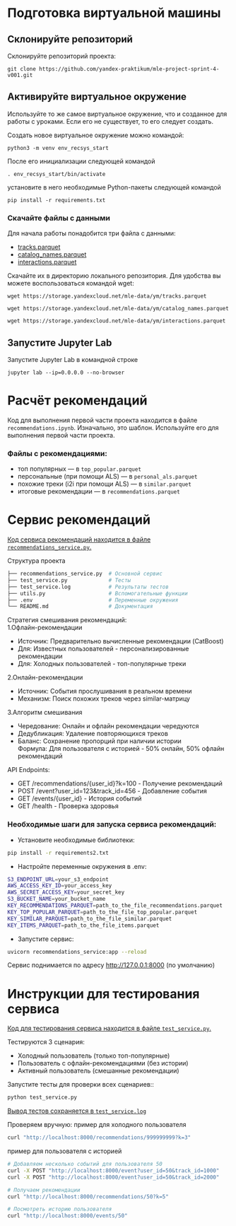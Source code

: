 # Подготовка виртуальной машины

## Склонируйте репозиторий

Склонируйте репозиторий проекта:

```
git clone https://github.com/yandex-praktikum/mle-project-sprint-4-v001.git
```

## Активируйте виртуальное окружение

Используйте то же самое виртуальное окружение, что и созданное для работы с уроками. Если его не существует, то его следует создать.

Создать новое виртуальное окружение можно командой:

```
python3 -m venv env_recsys_start
```

После его инициализации следующей командой

```
. env_recsys_start/bin/activate
```

установите в него необходимые Python-пакеты следующей командой

```
pip install -r requirements.txt
```

### Скачайте файлы с данными

Для начала работы понадобится три файла с данными:
- [tracks.parquet](https://storage.yandexcloud.net/mle-data/ym/tracks.parquet)
- [catalog_names.parquet](https://storage.yandexcloud.net/mle-data/ym/catalog_names.parquet)
- [interactions.parquet](https://storage.yandexcloud.net/mle-data/ym/interactions.parquet)
 
Скачайте их в директорию локального репозитория. Для удобства вы можете воспользоваться командой wget:

```
wget https://storage.yandexcloud.net/mle-data/ym/tracks.parquet

wget https://storage.yandexcloud.net/mle-data/ym/catalog_names.parquet

wget https://storage.yandexcloud.net/mle-data/ym/interactions.parquet
```

## Запустите Jupyter Lab

Запустите Jupyter Lab в командной строке

```
jupyter lab --ip=0.0.0.0 --no-browser
```

# Расчёт рекомендаций

Код для выполнения первой части проекта находится в файле `recommendations.ipynb`. Изначально, это шаблон. Используйте его для выполнения первой части проекта.


### Файлы с рекомендациями:

 - топ популярных — в `top_popular.parquet`
 - персональные (при помощи ALS) — в `personal_als.parquet`
 - похожие треки (i2i при помощи ALS) — в `similar.parquet`
 - итоговые рекомендации — в `recommendations.parquet`

# Сервис рекомендаций

[Код сервиса рекомендаций находится в файле `recommendations_service.py`.](recommendations_service.py)

Структура проекта
```bash
├── recommendations_service.py  # Основной сервис
├── test_service.py             # Тесты
├── test_service.log            # Результаты тестов
├── utils.py                    # Вспомогательные функции
├── .env                        # Переменные окружения
└── README.md                   # Документация
```
Стратегия смешивания рекомендаций:  
1.Офлайн-рекомендации  
 - Источник: Предварительно вычисленные рекомендации (CatBoost)  
 - Для: Известных пользователей - персонализированные рекомендации
 - Для: Холодных пользователей - топ-популярные треки
 
2.Онлайн-рекомендации  
 - Источник: События прослушивания в реальном времени
 - Механизм: Поиск похожих треков через similar-матрицу

3.Алгоритм смешивания  
 - Чередование: Онлайн и офлайн рекомендации чередуются
 - Дедубликация: Удаление повторяющихся треков
 - Баланс: Сохранение пропорций при наличии истории  
Формула: Для пользователя с историей - 50% онлайн, 50% офлайн рекомендаций  

API Endpoints:
 - GET /recommendations/{user_id}?k=100 - Получение рекомендаций  
 - POST /event?user_id=123&track_id=456 - Добавление события  
 - GET /events/{user_id} - История событий  
 - GET /health - Проверка здоровья  

### Необходимые шаги для запуска сервиса рекомендаций:
- Установите необходимые библиотеки:  
```bash
pip install -r requirements2.txt 
```
- Настройте переменные окружения в .env:
```bash
S3_ENDPOINT_URL=your_s3_endpoint
AWS_ACCESS_KEY_ID=your_access_key
AWS_SECRET_ACCESS_KEY=your_secret_key
S3_BUCKET_NAME=your_bucket_name
KEY_RECOMMENDATIONS_PARQUET=path_to_the_file_recommendations.parquet
KEY_TOP_POPULAR_PARQUET=path_to_the_file_top_popular.parquet
KEY_SIMILAR_PARQUET=path_to_the_file_similar.parquet
KEY_ITEMS_PARQUET=path_to_the_file_items.parquet
```
- Запустите сервис:
```bash
uvicorn recommendations_service:app --reload 
```
Сервис поднимается по адресу http://127.0.0.1:8000 (по умолчанию)

# Инструкции для тестирования сервиса

[Код для тестирования сервиса находится в файле `test_service.py`.](test_service.py)

Тестируются 3 сценария:  
 - Холодный пользователь (только топ-популярные)
 - Пользователь с офлайн-рекомендациями (без истории)
 - Активный пользователь (смешанные рекомендации)

Запустите тесты для проверки всех сценариев::
```bash
python test_service.py
```
[Вывод тестов сохраняется в `test_service.log`](test_service.log)

Проверяем вручную:
пример для холодного пользователя
```bash
curl "http://localhost:8000/recommendations/999999999?k=3"
```
пример для пользователя с историей
```bash
# Добавляем несколько событий для пользователя 50
curl -X POST "http://localhost:8000/event?user_id=50&track_id=1000"
curl -X POST "http://localhost:8000/event?user_id=50&track_id=2000"

# Получаем рекомендации
curl "http://localhost:8000/recommendations/50?k=5"

# Посмотреть историю пользователя
curl "http://localhost:8000/events/50"
```
